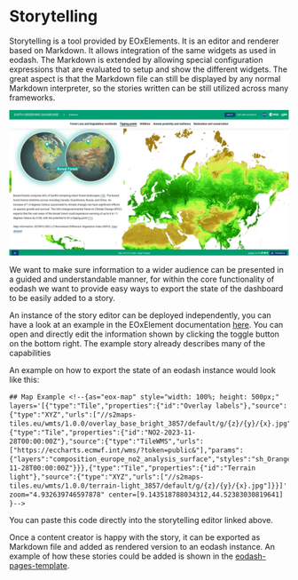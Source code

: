 # Storytelling

Storytelling is a tool provided by EOxElements. It is an editor and renderer based on Markdown. It allows integration of the same widgets as used in eodash.
The Markdown is extended by allowing special configuration expressions that are evaluated to setup and show the different widgets. The great aspect is that the Markdown file can still be displayed by any normal Markdown interpreter, so the stories written can be still utilized across many frameworks.

![storytelling example screenshot](./assets/storytelling_screenshot.png)

We want to make sure information to a wider audience can be presented in a guided and understandable manner, for within the core functionality of eodash we want to provide easy ways to export the state of the dashboard to be easily added to a story.

An instance of the story editor can be deployed independently, you can have a look at an example in the EOxElement documentation [here](https://eox-a.github.io/EOxElements/?path=/story/elements-eox-storytelling--markdown-with-editor#section-why-storytelling). You can open and directly edit the information shown by clicking the toggle button on the bottom right. The example story already describes many of the capabilities

An example on how to export the state of an eodash instance would look like this:
```
## Map Example <!--{as="eox-map" style="width: 100%; height: 500px;" layers='[{"type":"Tile","properties":{"id":"Overlay labels"},"source":{"type":"XYZ","urls":["//s2maps-tiles.eu/wmts/1.0.0/overlay_base_bright_3857/default/g/{z}/{y}/{x}.jpg"]}},{"type":"Tile","properties":{"id":"NO2-2023-11-28T00:00:00Z"},"source":{"type":"TileWMS","urls":["https://eccharts.ecmwf.int/wms/?token=public&"],"params":{"layers":"composition_europe_no2_analysis_surface","styles":"sh_OrangesTransparent40_surface_concentration","format":"image/png","time":"2023-11-28T00:00:00Z"}}},{"type":"Tile","properties":{"id":"Terrain light"},"source":{"type":"XYZ","urls":["//s2maps-tiles.eu/wmts/1.0.0/terrain-light_3857/default/g/{z}/{y}/{x}.jpg"]}}]' zoom="4.932639746597878" center=[9.143518788034312,44.52383030819641] }-->
``` 

You can paste this code directly into the storytelling editor linked above.

Once a content creator is happy with the story, it can be exported as Markdown file and added as rendered version to an eodash instance. An example of how these stories could be added is shown in the [eodash-pages-template](https://github.com/eodash/eodash-pages-template).
